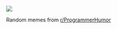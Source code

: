 ![](https://preview.redd.it/okr6it00ncxe1.png?width=640&crop=smart&auto=webp&s=4d5232031a651b61f3b890fbe9590415be211b8f)

 Random memes from [r/ProgrammerHumor](https://www.reddit.com/r/ProgrammerHumor/)
